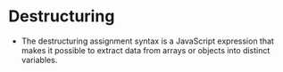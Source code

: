 # Destructuring

- The destructuring assignment syntax is a JavaScript expression that makes it possible to extract data from arrays or objects into distinct variables.